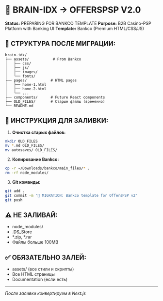 # 🏦 BRAIN-IDX → OFFERSPSP V2.0
**Status:** PREPARING FOR BANKCO TEMPLATE
**Purpose:** B2B Casino-PSP Platform with Banking UI
**Template:** Bankco (Premium HTML/CSS/JS)

## 📂 СТРУКТУРА ПОСЛЕ МИГРАЦИИ:
```
brain-idx/
├── assets/           # From Bankco
│   ├── css/
│   ├── js/
│   ├── images/
│   └── fonts/
├── pages/           # HTML pages
│   ├── home-1.html
│   ├── home-2.html
│   └── ...
├── components/      # Future React components
├── OLD_FILES/       # Старые файлы (временно)
└── README.md
```

## 🔧 ИНСТРУКЦИЯ ДЛЯ ЗАЛИВКИ:

1. **Очистка старых файлов:**
```bash
mkdir OLD_FILES
mv *.md OLD_FILES/
mv autosaves/ OLD_FILES/
```

2. **Копирование Bankco:**
```bash
cp -r ~/Downloads/bankco/main_files/* .
rm -rf node_modules/
```

3. **Git команды:**
```bash
git add .
git commit -m "🏦 MIGRATION: Bankco template for OffersPSP v2"
git push
```

## ⚠️ НЕ ЗАЛИВАЙ:
- node_modules/
- .DS_Store
- *.zip, *.rar
- Файлы больше 100MB

## ✅ ОБЯЗАТЕЛЬНО ЗАЛЕЙ:
- assets/ (все стили и скрипты)
- Все HTML страницы
- Documentation (если есть)

---
*После заливки конвертируем в Next.js*